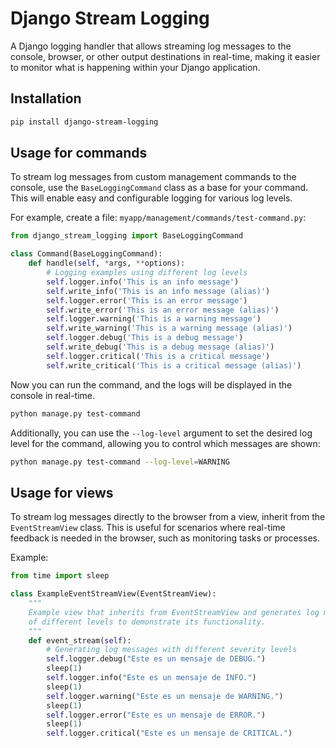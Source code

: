 # Django Stream Logging

A Django logging handler that allows streaming log messages to the console, browser, or other output destinations in real-time, making it easier to monitor what is happening within your Django application.


## Installation

```bash
pip install django-stream-logging
```

## Usage for commands

To stream log messages from custom management commands to the console, use the `BaseLoggingCommand` class as a base for your command. This will enable easy and configurable logging for various log levels.

For example, create a file: `myapp/management/commands/test-command.py`:

```python
from django_stream_logging import BaseLoggingCommand

class Command(BaseLoggingCommand):
    def handle(self, *args, **options):
        # Logging examples using different log levels
        self.logger.info('This is an info message')
        self.write_info('This is an info message (alias)')
        self.logger.error('This is an error message')
        self.write_error('This is an error message (alias)')
        self.logger.warning('This is a warning message')
        self.write_warning('This is a warning message (alias)')
        self.logger.debug('This is a debug message')
        self.write_debug('This is a debug message (alias)')
        self.logger.critical('This is a critical message')
        self.write_critical('This is a critical message (alias)')
```

Now you can run the command, and the logs will be displayed in the console in real-time.

```bash
python manage.py test-command
```

Additionally, you can use the `--log-level` argument to set the desired log level for the command, allowing you to control which messages are shown:

```bash
python manage.py test-command --log-level=WARNING
```

## Usage for views

To stream log messages directly to the browser from a view, inherit from the `EventStreamView` class. This is useful for scenarios where real-time feedback is needed in the browser, such as monitoring tasks or processes.

Example:

```python
from time import sleep

class ExampleEventStreamView(EventStreamView):
    """
    Example view that inherits from EventStreamView and generates log messages
    of different levels to demonstrate its functionality.
    """
    def event_stream(self):
        # Generating log messages with different severity levels
        self.logger.debug("Este es un mensaje de DEBUG.")
        sleep(1)
        self.logger.info("Este es un mensaje de INFO.")
        sleep(1)
        self.logger.warning("Este es un mensaje de WARNING.")
        sleep(1)
        self.logger.error("Este es un mensaje de ERROR.")
        sleep(1)
        self.logger.critical("Este es un mensaje de CRITICAL.")
```
